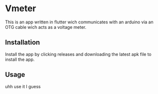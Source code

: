 # Vmeter
This is an app written in flutter wich communicates with an arduino via an OTG cable wich acts as a voltage meter.
## Installation
Install the app by clicking releases and downloading the latest apk file to install the app.
## Usage
uhh use it I guess
